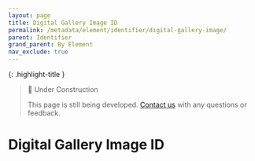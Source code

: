 ```yaml
---
layout: page
title: Digital Gallery Image ID
permalink: /metadata/element/identifier/digital-gallery-image/
parent: Identifier
grand_parent: By Element
nav_exclude: true
---
```


{: .highlight-title }
> 🚧 Under Construction
>
> This page is still being developed. [Contact us](/metadata-documentation/contact/) with any questions or feedback.

# Digital Gallery Image ID